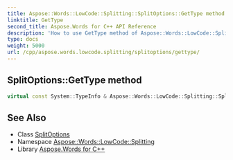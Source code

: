 ```yaml
---
title: Aspose::Words::LowCode::Splitting::SplitOptions::GetType method
linktitle: GetType
second_title: Aspose.Words for C++ API Reference
description: 'How to use GetType method of Aspose::Words::LowCode::Splitting::SplitOptions class in C++.'
type: docs
weight: 5000
url: /cpp/aspose.words.lowcode.splitting/splitoptions/gettype/
---
```

## SplitOptions::GetType method




```cpp
virtual const System::TypeInfo & Aspose::Words::LowCode::Splitting::SplitOptions::GetType() const override
```

## See Also

* Class [SplitOptions](../)
* Namespace [Aspose::Words::LowCode::Splitting](../../)
* Library [Aspose.Words for C++](../../../)
